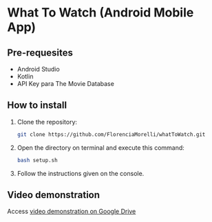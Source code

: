 # What To Watch (Android Mobile App)

## Pre-requesites

- Android Studio
- Kotlin
- API Key para The Movie Database

## How to install

1. Clone the repository:

   ```bash
   git clone https://github.com/FlorenciaMorelli/whatToWatch.git

2. Open the directory on terminal and execute this command:

   ```bash
   bash setup.sh
   
3. Follow the instructions given on the console.

## Video demonstration

Access [video demonstration on Google Drive](https://drive.google.com/file/d/1A-b8TuQjbpu6HqbwV5yP3wByV6Z35gVh/view?usp=drive_link)